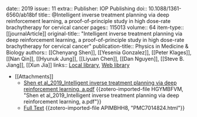 date:: 2019
issue:: 11
extra:: Publisher: IOP Publishing
doi:: 10.1088/1361-6560/ab18bf
title:: @Intelligent inverse treatment planning via deep reinforcement learning, a proof-of-principle study in high dose-rate brachytherapy for cervical cancer
pages:: 115013
volume:: 64
item-type:: [[journalArticle]]
original-title:: "Intelligent inverse treatment planning via deep reinforcement learning, a proof-of-principle study in high dose-rate brachytherapy for cervical cancer"
publication-title:: Physics in Medicine & Biology
authors:: [[Chenyang Shen]], [[Yesenia Gonzalez]], [[Peter Klages]], [[Nan Qin]], [[Hyunuk Jung]], [[Liyuan Chen]], [[Dan Nguyen]], [[Steve B. Jiang]], [[Xun Jia]]
links:: [Local library](zotero://select/library/items/IS876NL3), [Web library](https://www.zotero.org/users/8746250/items/IS876NL3)

- [[Attachments]]
	- [Shen et al_2019_Intelligent inverse treatment planning via deep reinforcement learning, a.pdf](https://sci.bban.top/pdf/10.1088/1361-6560%252Fab18bf.pdf#view=FitH) {{zotero-imported-file HGYMBFVM, "Shen et al_2019_Intelligent inverse treatment planning via deep reinforcement learning, a.pdf"}}
	- [Full Text](https://www.ncbi.nlm.nih.gov/pmc/articles/PMC7014824/) {{zotero-imported-file APIMBHH8, "PMC7014824.html"}}